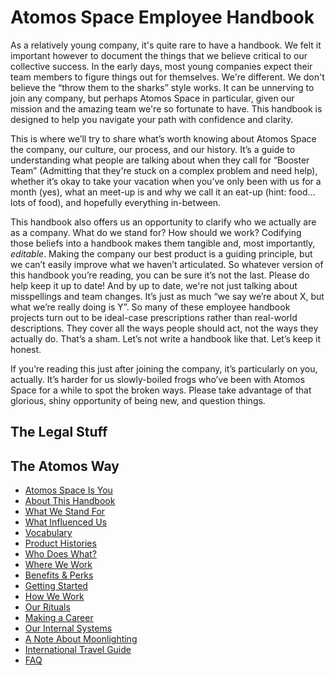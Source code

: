 # Atomos Space Employee Handbook

As a relatively young company, it's quite rare to have a handbook. We felt it important however to document the things that we believe critical to our collective success. In the early days, most young companies expect their team members to figure things out for themselves. We're different. We don't believe the “throw them to the sharks” style works. It can be unnerving to join any company, but perhaps Atomos Space in particular, given our mission and the amazing team we're so fortunate to have. This handbook is designed to help you navigate your path with confidence and clarity.

This is where we’ll try to share what’s worth knowing about Atomos Space the company, our culture, our process, and our history. It’s a guide to understanding what people are talking about when they call for “Booster Team” (Admitting that they're stuck on a complex problem and need help), whether it’s okay to take your vacation when you’ve only been with us for a month (yes), what an meet-up is and why we call it an eat-up (hint: food… lots of food), and hopefully everything in-between.

This handbook also offers us an opportunity to clarify who we actually are as a company. What do we stand for? How should we work? Codifying those beliefs into a handbook makes them tangible and, most importantly, *editable*. Making the company our best product is a guiding principle, but we can’t easily improve what we haven’t articulated. So whatever version of this handbook you’re reading, you can be sure it’s not the last. Please do help keep it up to date! And by up to date, we're not just talking about misspellings and team changes. It’s just as much “we say we’re about X, but what we’re really doing is Y”. So many of these employee handbook projects turn out to be ideal-case prescriptions rather than real-world descriptions. They cover all the ways people should act, not the ways they actually do. That’s a sham. Let’s not write a handbook like that. Let’s keep it honest.

If you’re reading this just after joining the company, it’s particularly on you, actually. It’s harder for us slowly-boiled frogs who’ve been with Atomos Space for a while to spot the broken ways. Please take advantage of that glorious, shiny opportunity of being new, and question things.

## The Legal Stuff

## The Atomos Way
* [Atomos Space Is You](https://github.com/joeminock/Atomos_Space_Handbook/handbook/blob/master/atomos_space-is-you.md)
* [About This Handbook](https://github.com/joeminock/Atomos_Space_Handbook/blob/master/about-this-handbook.md)
* [What We Stand For](https://github.com/joeminock/Atomos_Space_Handbook/blob/master/what-we-stand-for.md)
* [What Influenced Us](https://github.com/joeminock/Atomos_Space_Handbook/blob/master/what-influenced-us.md)
* [Vocabulary](https://github.com/joeminock/Atomos_Space_Handbook/blob/master/vocabulary.md)
* [Product Histories](https://github.com/joeminock/Atomos_Space_Handbook/blob/master/product-histories.md)
* [Who Does What?](https://github.com/joeminock/Atomos_Space_Handbook/blob/master/orgchart.md)
* [Where We Work](https://github.com/joeminock/Atomos_Space_Handbook/blob/master/where-we-work.md)
* [Benefits & Perks](https://github.com/joeminock/Atomos_Space_Handbook/blob/master/benefits-and-perks.md)
* [Getting Started](https://github.com/joeminock/Atomos_Space_Handbook/blob/master/getting-started.md)
* [How We Work](https://github.com/joeminock/Atomos_Space_Handbook/blob/master/how-we-work.md)
* [Our Rituals](https://github.com/joeminock/Atomos_Space_Handbook/blob/master/our-rituals.md)
* [Making a Career](https://github.com/joeminock/Atomos_Space_Handbook/blob/master/making-a-career.md)
* [Our Internal Systems](https://github.com/joeminock/Atomos_Space_Handbook/blob/master/our-internal-systems.md)
* [A Note About Moonlighting](https://github.com/joeminock/Atomos_Space_Handbook/blob/master/moonlighting.md)
* [International Travel Guide](https://github.com/joeminock/Atomos_Space_Handbook/blob/master/international-travel-guide.md)
* [FAQ](https://github.com/joeminock/Atomos_Space_Handbook/blob/master/faq.md)
